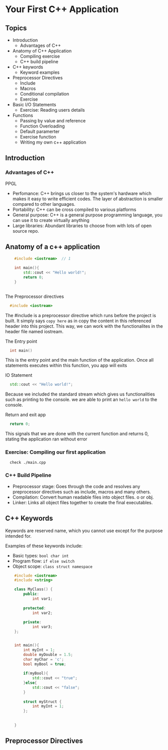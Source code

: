 # Your First C++ Application

## Topics

- Introduction
  - Advantages of C++
- Anatomy of C++ Application
  - Compiling exercise
  - C++ build pipeline
- C++ keywords
  - Keyword examples
- Preprocessor Directives
  - Include
  - Macros
  - Conditional compilation
  - Exercise
- Basic I/O Statements
  - Exercise: Reading users details
- Functions
  - Passing by value and reference
  - Function Overloading
  - Default paramerter
  - Exercise function
  - Writing my own c++ application



## Introduction

### Advantages of C++

PPGL

- Perfomance: C++ brings us closer to the system's hardware which makes it easy to write efficient codes. The layer of abstraction is smaller compared to other languages.
- Portability: C++ can be cross compiled to various platforms
- General purpose: C++ is a general purpose programming language, you can use it to create virtually anything
- Large libraries: Abundant libraries to choose from with lots of open source repo.



## Anatomy of a c++ application

```c++
    #include <iostream>  // 1
  
    int main(){
        std::cout << "Hello world!";
        return 0;
    }   
    
```

The Preprocessor directives

```c++
  #include <iostream>
```

  The #include is a preprocessor directive which runs before the project is built. It simply says `copy here` as in copy the content in this referenced header into this project. This way, we can work with the functionalites in the header file named iostream.



The Entry point
```c++
  int main()
```

This is the entry point and the main function of the application. Once all statements executes within this function, you app will exits


IO Statement

```c++
  std::cout << "Hello world!";
```
Because we included the standard stream which gives us functionalities such as printing to the console. we are able to print an `hello world` to the console.


Return and exit app

```c++
  return 0;
```

This signals that we are done with the current function and returns 0, stating the application ran without error



### Exercise: Compiling our first application

```
  check ./main.cpp
```


### C++ Build Pipeline

- Preprocessor stage: Goes through the code and resolves any preprocessor directives such as include, macros and many others.
- Compilation: Convert human readable files into object files. o or obj.
- Linker: Links all object files together to create the final executables.


## C++ Keywords

Keywords are reserved name, which you cannot use except for the purpose intended for.

Examples of these keywords include:

- Basic types: `bool char int`
- Program flow: `if else switch`
- Object scope: `class struct namespace`


```c++
    #include <iostream>
    #include <string>

    class MyClass() {
        public:
            int var1;
            
        protected:
            int var2;
            
        private:
            int var3;
    };


    int main(){
        int myInt = 1;
        double myDouble = 1.5;
        char myChar = 'c';
        bool myBool = true;
        
        if(myBool){
            std::cout << "true";
        }else{
            std::cout << "false";
        }
        
        struct myStruct {
            int myInt = 1;
        };
        
        
    }   

```


## Preprocessor Directives
